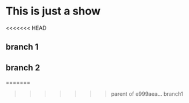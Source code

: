# This is just a show
<<<<<<< HEAD
  ## branch 1
  ## branch 2
=======
>>>>>>> parent of e999aea... branch1

